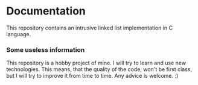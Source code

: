 # Documentation

This repository contains an intrusive linked list implementation in C language.


### Some useless information
This repository is a hobby project of mine. I will try to learn and use new technologies. This means, that the quality of the code, won't be first class, but I will try to improve it from time to time. Any advice is welcome. :)
